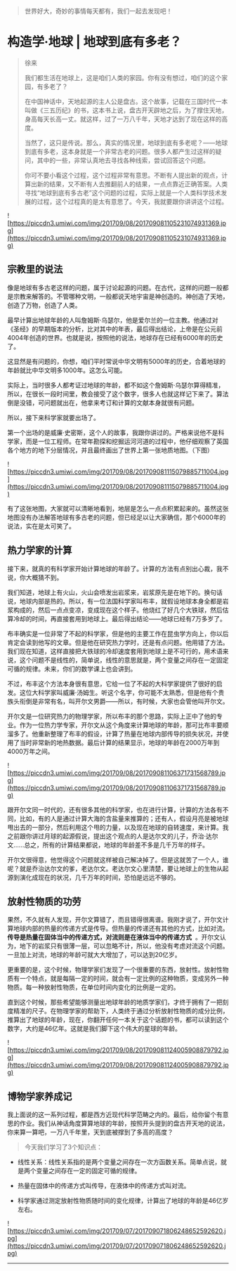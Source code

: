 > 世界好大，奇妙的事情每天都有，我们一起去发现吧！

# 构造学·地球 | 地球到底有多老？

> 徐来
> 
> 我们都生活在地球上，这是咱们人类的家园。你有没有想过，咱们的这个家园，有多老了？
> 
> 在中国神话中，天地起源的主人公是盘古。这个故事，记载在三国时代一本叫做《三五历纪》的书，这本书上说，盘古开天辟地之后，为了撑住天地，身高每天长高一丈。就这样，过了一万八千年，天地才达到了现在这样的高度。
> 
> 当然了，这只是传说。那么，真实的情况里，地球到底有多老呢？——地球到底有多老，这本身就是一个非常古老的问题。很多人都产生过这样的疑问，其中的一些，非常认真地去寻找各种线索，尝试回答这个问题。
> 
> 你可不要小看这个过程，这个过程非常有意思。不断有人提出新的观点，计算出新的结果，又不断有人去推翻前人的结果，一点点靠近正确答案。人类寻找“地球到底有多古老”这个问题的过程，实际上就是一个人类科学技术发展的过程，这个过程真的是太有意思了。今天，我就要跟你讲讲这个过程。

![https://piccdn3.umiwi.com/img/201709/08/201709081105231074931369.jpg](https://piccdn3.umiwi.com/img/201709/08/201709081105231074931369.jpg)

## 宗教里的说法

像是地球有多古老这样的问题，属于讨论起源的问题。在古代，这样的问题一般都是宗教来解答的。不管哪种文明，一般都说天地宇宙是神创造的。神创造了天地，创造了万物，创造了人类。

最早计算出地球年龄的人叫詹姆斯·乌瑟尔，他是爱尔兰的一位主教。他通过对《圣经》的早期版本的分析，比对其中的年表，最后得出结论，上帝是在公元前4004年创造的世界。也就是说，按照他的说法，地球存在已经有6000年的历史了。

这显然是有问题的，你想，咱们平时常说中华文明有5000年的历史，合着地球的年龄就比中华文明多1000年。这怎么可能。

实际上，当时很多人都考证过地球的年龄，都不如这个詹姆斯·乌瑟尔算得精准，所以，在很长一段时间里，教会接受了这个数字，很多人也就这样记下来了。算法倒是没错，可问题就出在，他拿来考订和计算的文献本身就很有问题。

所以，接下来科学家就要出场了。

第一个出场的是威廉·史密斯，这个人的故事，我跟你讲过的。严格来说他不是科学家，而是一位工程师。在常年勘探和挖掘运河河道的过程中，他仔细观察了英国各个地方的地下分层情况，并且最终画出了世界上第一张地质地图。（下图）

![https://piccdn3.umiwi.com/img/201709/08/201709081115079885711004.jpg](https://piccdn3.umiwi.com/img/201709/08/201709081115079885711004.jpg)

有了这张地图，大家就可以清晰地看到，地层是怎么一点点积累起来的。虽然这张地图没有办法解答地球有多古老的问题，但已经足以让大家确信，那个6000年的说法，实在是太可笑了。

## 热力学家的计算

接下来，就真的有科学家开始计算地球的年龄了。计算的方法有点别出心裁，我不说，你大概猜不到。

我们知道，地球上有火山，火山会喷发出岩浆来，岩浆原先是在地下的。换句话说，地球内部是热的。所以，有一位法国科学家叫布丰，就假设地球本身全都是岩浆构成的，然后一点点变凉，变成现在这个样子。他烧红了好几个大铁球，然后估算冷却的时间，再直接套用到地球上。最后得出结论——地球已经有7万多岁了。

布丰确实是一位非常了不起的科学家，但是他的主要工作在昆虫学方向上，你以后肯定会读到他写的文章。但是他在研究热力学时，还是有点问题。他用错了方法。我们现在知道，这样直接把大铁球的冷却速度套用到地球上是不可行的，用术语来说，这个问题不是线性的，简单说，线性的意思就是，两个变量之间存在一定固定可循的规律。未来，你们的数学课上也会讲到。

不过，布丰这个方法本身很有意思，它给一位了不起的大科学家提供了很好的启发。这位大科学家叫威廉·汤姆生。听这个名字，你可能不太熟悉，但是他有个贵族头衔倒是非常有名，叫开尔文男爵——所以，有时候，大家也会管他叫开尔文。

开尔文是一位研究热力的物理学家，所以布丰的那个思路，实际上正中了他的专业。作为一位热力学专家，开尔文从这个角度来计算地球的年龄，那可比布丰要顺溜多了。他重新整理了布丰的假设，计算了热量在地球内部传导的损失状况，并使用了当时非常新的地热数据。最后计算的结果显示，地球的年龄在2000万年到4000万年之间。

![https://piccdn3.umiwi.com/img/201709/08/201709081106371731568789.jpg](https://piccdn3.umiwi.com/img/201709/08/201709081106371731568789.jpg)

跟开尔文同一时代的，还有很多其他的科学家，也在进行计算，计算的方法各有不同，比如，有的人是通过计算大海的含盐量来推算的；还有人，假设月亮是被地球甩出去的一部分，然后利用这个甩的力量，以及现在地球的自转速度，来计算。我之前跟你讲过月球的起源假说，提出这个观点的人是达尔文的儿子，乔治·达尔文……总之，所有的计算结果都说，地球的年龄差不多是几千万年的样子。

开尔文很得意，他觉得这个问题就这样被自己解决掉了。但是这就苦了一个人，谁呢？就是乔治达尔文的爹，老达尔文。老达尔文心里清楚，要让地球上的生物从起源到演化成现在的状况，几千万年的时间，恐怕是远远不够的。    

## 放射性物质的功劳

果然，不久就有人发现，开尔文算错了，而且错得很离谱。我刚才说了，开尔文计算地球内部的热量的传递方式是传导。但热量的传递还有其他的方式，比如对流。 **传导是热量在固体当中的传递方式，对流则是在液体当中的传递方式**  。开尔文认为，地下的岩浆只有很薄一层，可以忽略不计，所以，他没有考虑对流这个问题。一旦加上对流，地球的年龄可就大大增加了，可以达到20亿岁。

更重要的是，这个时候，物理学家们发现了一个很重要的东西，放射性。放射性物质有一个特点，就是每隔一定的时间，就会有一定比例的这种物质，变成另外一种物质。每一种放射性物质，在单位时间内变化的比例是一定的。

直到这个时候，那些希望能够测量出地球年龄的地质学家们，才终于拥有了一把刻度精准的尺子。在物理学家的帮助下，人类终于通过分析放射性物质的成分比例，推算出了地球的年龄，现在，你翻开任何一本关于这个话题的书，都可以读到这个数字，大约是46亿年。这就是我们脚下这个伟大的星球的年龄。

![https://piccdn3.umiwi.com/img/201709/08/201709081124005908879792.jpg](https://piccdn3.umiwi.com/img/201709/08/201709081124005908879792.jpg)

## 博物学家养成记

我上面说的这一系列过程，都是西方近现代科学范畴之内的。最后，给你留个有意思的作业。我们从神话角度算算地球的年龄，按照开头提到的盘古开天地的说法，你来算一算吧，一万八千年里，天到底被撑到了多高的高度？

> 今天我们学习了3个知识点：

* 线性关系：线性关系指的是两个变量之间存在一次方函数关系。简单点说，就是两个变量之间存在一定的固定可循的规律。

* 热量在固体中的传递方式叫传导，在液体中的传递方式叫对流。

* 科学家通过测定放射性物质随时间的变化规律，计算出了地球的年龄是46亿岁左右。

![https://piccdn3.umiwi.com/img/201709/07/201709071806248652592620.jpg](https://piccdn3.umiwi.com/img/201709/07/201709071806248652592620.jpg)

---
